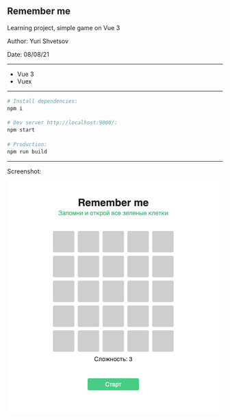## Remember me
Learning project, simple game on Vue 3

Author: Yuri Shvetsov

Date: 08/08/21

------------

- Vue 3
- Vuex

------------

``` zsh
# Install dependencies:
npm i

# Dev server http://localhost:9000/:
npm start

# Production:
npm run build
```

------------
Screenshot:

![Image alt](https://github.com/YuriShvetsov/remember-me/blob/master/image.png)